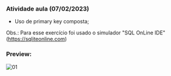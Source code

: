 <h3>Atividade aula (07/02/2023)</h3>

- Uso de primary key composta;

Obs.: Para esse exercício foi usado o simulador "SQL OnLine IDE" (https://sqliteonline.com)

<h3>Preview:</h3>

![01](https://user-images.githubusercontent.com/118065155/217834620-28ffeba8-19b6-44a2-806c-310e1e32cd88.png)